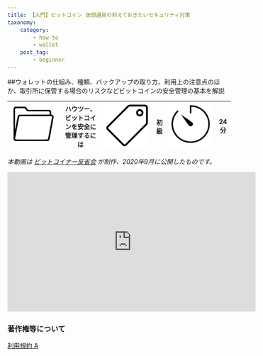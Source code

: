 ```yaml
---
title: 【入門】ビットコイン 仮想通貨の抑えておきたいセキュリティ対策
taxonomy:
    category:
        - how-to
        - wallet
    post_tag:
        - beginner
---
```


##ウォレットの仕組み、種類、バックアップの取り方、利用上の注意点のほか、取引所に保管する場合のリスクなどビットコインの安全管理の基本を解説

|  ![Category](/_images/category.png)  |  ハウツー、ビットコインを安全に管理するには |  ![Tag](/_images/tag.png)  |  初級  | ![Time](/_images/timer.png)  |  24分  |
| ---- | ---- | ---- | ---- | ---- | ---- |

*本動画は [ビットコイナー反省会](https://www.youtube.com/channel/UCRP9Ij6gL9IViB7MS3Ez9aw) が制作、2020年9月に公開したものです。*

<center><iframe width="560" height="315" src="https://www.youtube.com/embed/GxSAFp7hJSo" title="YouTube video player" frameborder="0" allow="accelerometer; autoplay; clipboard-write; encrypted-media; gyroscope; picture-in-picture" allowfullscreen="" ></iframe></center>


### 著作権等について
[利用規約 A](https://lostinbitcoin.jp/copyright/#uaa)
